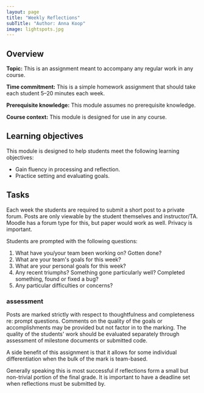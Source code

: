 ```yaml
---
layout: page
title: "Weekly Reflections"
subTitle: "Author: Anna Koop"
image: lightspots.jpg
---
```


## Overview

<!-- Fill out the following overview information about the assignment. Think about students, instructors, and self-study individuals when writing this information. -->

**Topic:** This is an assignment meant to accompany any regular work in any course.

**Time commitment:** This is a simple homework assignment that should take each student 5–20 minutes each week.

**Prerequisite knowledge:** This module assumes no prerequisite knowledge.

**Course context:** This module is designed for use in any course. <!-- If the course you are designing this module for exists and has a public website, please link to the course website. -->


## Learning objectives

<!-- Be as specific as possible. And again, try to make these clear for students, instructors, and individuals pursuing self-study. If you suggest an assessment below, link the assessment to one or more learning objectives. This template provides specific module/assignment objectives and overall course objectives. List only what is appropriate for the assignment. -->

This module is designed to help students meet the following learning objectives:

- Gain fluency in processing and reflection.  
- Practice setting and evaluating goals.  


## Tasks

<!-- Assignment prompt for students with clear details about what to do to accomplish the learning objectives. This could include a detailed assignment prompt, or a list of possible tasks that students/instructors could choose to engage. Where possible provide links to public examples. Where appropriate, reference specific learning objectives. -->

Each week the students are required to submit a short post to a private forum. Posts are only viewable by the student themselves and instructor/TA. Moodle has a forum type for this, but paper would work as well. Privacy is important.

Students are prompted with the following questions:

1. What have you/your team been working on? Gotten done?  
2. What are your team's goals for this week?  
3. What are your personal goals for this week?  
4. Any recent triumphs? Something gone particularly well? Completed something, found or fixed a bug?  
5. Any particular difficulties or concerns?  

### assessment

Posts are marked strictly with respect to thoughtfulness and completeness re: prompt questions. Comments on the quality of the goals or accomplishments may be provided but not factor in to the marking. The quality of the students' work should be evaluated separately through assessment of milestone documents or submitted code.  

A side benefit of this assignment is that it allows for some individual differentiation when the bulk of the mark is team-based.

Generally speaking this is most successful if reflections form a small but non-trivial portion of the final grade. It is important to have a deadline set when reflections must be submitted by.
